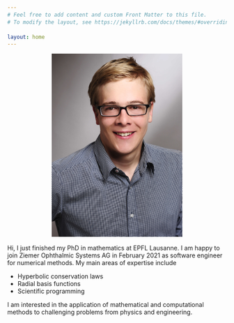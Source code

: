 ```yaml
---
# Feel free to add content and custom Front Matter to this file.
# To modify the layout, see https://jekyllrb.com/docs/themes/#overriding-theme-defaults

layout: home
---
```


<p align="center">
  <img width="300" src="/images/Studioline_Photography2_small.jpeg">
</p>

Hi, I just finished my PhD in mathematics at EPFL Lausanne. I am happy to join Ziemer Ophthalmic Systems AG in February 2021 as software engineer for numerical methods. My main areas of expertise include
* Hyperbolic conservation laws
* Radial basis functions
* Scientific programming

I am interested in the application of mathematical and computational methods to challenging problems from physics and engineering.

